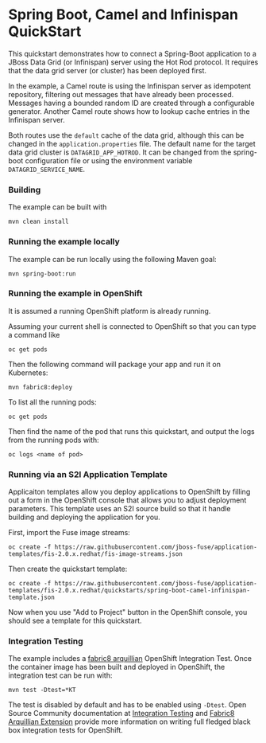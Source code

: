 # Spring Boot, Camel and Infinispan QuickStart

This quickstart demonstrates how to connect a Spring-Boot application to a JBoss Data Grid (or Infinispan) server using the Hot Rod protocol.
It requires that the data grid server (or cluster) has been deployed first.

In the example, a Camel route is using the Infinispan server as idempotent repository, filtering out messages that have already been processed.
Messages having a bounded random ID are created through a configurable generator.
Another Camel route shows how to lookup cache entries in the Infinispan server.

Both routes use the `default` cache of the data grid, although this can be changed in the `application.properties` file.
The default name for the target data grid cluster is `DATAGRID_APP_HOTROD`. It can be changed from the spring-boot configuration file or
using the environment variable `DATAGRID_SERVICE_NAME`.

### Building

The example can be built with

    mvn clean install


### Running the example locally

The example can be run locally using the following Maven goal:

    mvn spring-boot:run


### Running the example in OpenShift

It is assumed a running OpenShift platform is already running.

Assuming your current shell is connected to OpenShift so that you can type a command like

```
oc get pods
```

Then the following command will package your app and run it on Kubernetes:

```
mvn fabric8:deploy
```

To list all the running pods:

    oc get pods

Then find the name of the pod that runs this quickstart, and output the logs from the running pods with:

    oc logs <name of pod>

### Running via an S2I Application Template

Applicaiton templates allow you deploy applications to OpenShift by filling out a form in the OpenShift console that allows you to adjust deployment parameters.  This template uses an S2I source build so that it handle building and deploying the application for you.

First, import the Fuse image streams:

    oc create -f https://raw.githubusercontent.com/jboss-fuse/application-templates/fis-2.0.x.redhat/fis-image-streams.json

Then create the quickstart template:

    oc create -f https://raw.githubusercontent.com/jboss-fuse/application-templates/fis-2.0.x.redhat/quickstarts/spring-boot-camel-infinispan-template.json

Now when you use "Add to Project" button in the OpenShift console, you should see a template for this quickstart. 


### Integration Testing

The example includes a [fabric8 arquillian](https://github.com/fabric8io/fabric8/tree/v2.2.170.redhat/components/fabric8-arquillian) OpenShift Integration Test. 
Once the container image has been built and deployed in OpenShift, the integration test can be run with:

    mvn test -Dtest=*KT

The test is disabled by default and has to be enabled using `-Dtest`. Open Source Community documentation at [Integration Testing](https://fabric8.io/guide/testing.html) and [Fabric8 Arquillian Extension](https://fabric8.io/guide/arquillian.html) provide more information on writing full fledged black box integration tests for OpenShift. 


